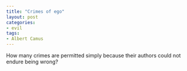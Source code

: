 ```yaml
---
title: "Crimes of ego"
layout: post
categories:
- evil
tags:
- Albert Camus
---
```


How many crimes are permitted simply because their authors could not endure being wrong?